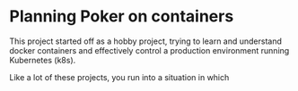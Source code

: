 # Planning Poker on containers

This project started off as a hobby project, trying to learn and understand docker containers
and effectively control a production environment running Kubernetes (k8s).

Like a lot of these projects, you run into a situation in which
